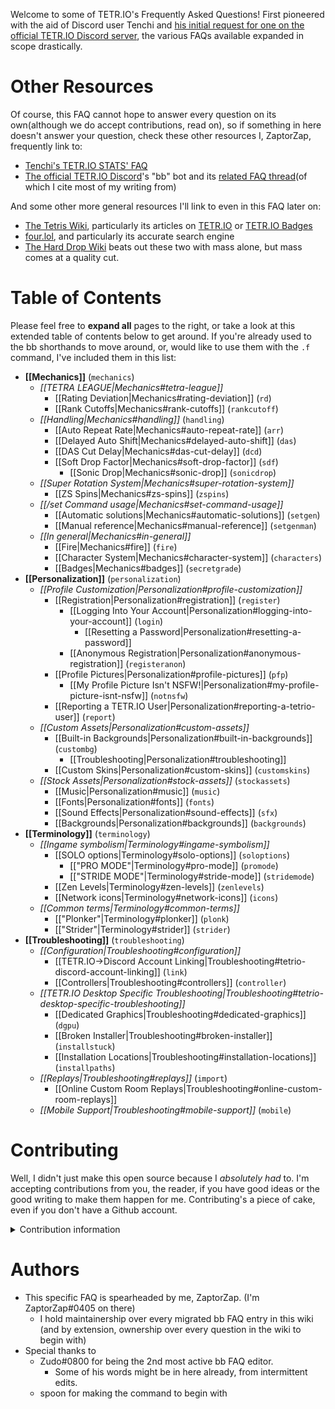Welcome to some of TETR.IO's Frequently Asked Questions! First pioneered with the aid of Discord user Tenchi and [his initial request for one on the official TETR.IO Discord server](https://github.com/tetrio/issues/issues/241), the various FAQs available expanded in scope drastically. 

# Other Resources
Of course, this FAQ cannot hope to answer every question on its own(although we do accept contributions, read on), so if something in here doesn't answer your question, check these other resources I, ZaptorZap, frequently link to:
* [Tenchi's TETR.IO STATS' FAQ](https://tetrio.team2xh.net/?t=faq)
* [The official TETR.IO Discord](https://l.tetr.io/discord)'s "bb" bot and its [related FAQ thread](https://discord.com/channels/673303546107658242/898101282009657364)(of which I cite most of my writing from)

And some other more general resources I'll link to even in this FAQ later on:
* [The Tetris Wiki](https://tetris.wiki/), particularly its articles on [TETR.IO](https://tetris.wiki/TETR.IO) or [TETR.IO Badges](https://tetris.wiki/TETR.IO_Badges)
* [four.lol](https://four.lol/), and particularly its accurate search engine
* [The Hard Drop Wiki](https://harddrop.com/) beats out these two with mass alone, but mass comes at a quality cut. 

# Table of Contents
Please feel free to **expand all** pages to the right, or take a look at this extended table of contents below to get around. If you're already used to the bb shorthands to move around, or, would like to use them with the `.f` command, I've included them in this list:
* **[[Mechanics]]** (`mechanics`)
    * *[[TETRA LEAGUE|Mechanics#tetra-league]]*
        * [[Rating Deviation|Mechanics#rating-deviation]] (`rd`)
        * [[Rank Cutoffs|Mechanics#rank-cutoffs]] (`rankcutoff`)
    * *[[Handling|Mechanics#handling]]* (`handling`)
        * [[Auto Repeat Rate|Mechanics#auto-repeat-rate]] (`arr`)
        * [[Delayed Auto Shift|Mechanics#delayed-auto-shift]] (`das`)
        * [[DAS Cut Delay|Mechanics#das-cut-delay]] (`dcd`)
        * [[Soft Drop Factor|Mechanics#soft-drop-factor]] (`sdf`)
            * [[Sonic Drop|Mechanics#sonic-drop]] (`sonicdrop`)
    * *[[Super Rotation System|Mechanics#super-rotation-system]]*
        * [[ZS Spins|Mechanics#zs-spins]] (`zspins`)
    * *[[/set Command usage|Mechanics#set-command-usage]]*
        * [[Automatic solutions|Mechanics#automatic-solutions]] (`setgen`)
        * [[Manual reference|Mechanics#manual-reference]] (`setgenman`)
    * *[[In general|Mechanics#in-general]]*
        * [[Fire|Mechanics#fire]] (`fire`)
        * [[Character System|Mechanics#character-system]] (`characters`)
        * [[Badges|Mechanics#badges]] (`secretgrade`)
* **[[Personalization]]** (`personalization`)
    * *[[Profile Customization|Personalization#profile-customization]]*
        * [[Registration|Personalization#registration]] (`register`)
            * [[Logging Into Your Account|Personalization#logging-into-your-account]] (`login`)
                * [[Resetting a Password|Personalization#resetting-a-password]]
            * [[Anonymous Registration|Personalization#anonymous-registration]] (`registeranon`)
        * [[Profile Pictures|Personalization#profile-pictures]] (`pfp`)
            * [[My Profile Picture Isn't NSFW!|Personalization#my-profile-picture-isnt-nsfw]] (`notnsfw`)
        * [[Reporting a TETR.IO User|Personalization#reporting-a-tetrio-user]] (`report`)
    * *[[Custom Assets|Personalization#custom-assets]]*
        * [[Built-in Backgrounds|Personalization#built-in-backgrounds]] (`custombg`)
            * [[Troubleshooting|Personalization#troubleshooting]]
        * [[Custom Skins|Personalization#custom-skins]] (`customskins`)
    * *[[Stock Assets|Personalization#stock-assets]]* (`stockassets`)
        * [[Music|Personalization#music]] (`music`)
        * [[Fonts|Personalization#fonts]] (`fonts`)
        * [[Sound Effects|Personalization#sound-effects]] (`sfx`)
        * [[Backgrounds|Personalization#backgrounds]] (`backgrounds`)
* **[[Terminology]]** (`terminology`)
    * *[[Ingame symbolism|Terminology#ingame-symbolism]]*
        * [[SOLO options|Terminology#solo-options]] (`soloptions`)
            * [["PRO MODE"|Terminology#pro-mode]] (`promode`)
            * [["STRIDE MODE"|Terminology#stride-mode]] (`stridemode`)
        * [[Zen Levels|Terminology#zen-levels]] (`zenlevels`)
        * [[Network icons|Terminology#network-icons]] (`icons`)
    * *[[Common terms|Terminology#common-terms]]*
        * [["Plonker"|Terminology#plonker]] (`plonk`)
        * [["Strider"|Terminology#strider]] (`strider`)
* **[[Troubleshooting]]** (`troubleshooting`)
    * *[[Configuration|Troubleshooting#configuration]]*
        * [[TETR.IO->Discord Account Linking|Troubleshooting#tetrio-discord-account-linking]] (`link`)
        * [[Controllers|Troubleshooting#controllers]] (`controller`)
    * *[[TETR.IO Desktop Specific Troubleshooting|Troubleshooting#tetrio-desktop-specific-troubleshooting]]*
        * [[Dedicated Graphics|Troubleshooting#dedicated-graphics]] (`dgpu`)
        * [[Broken Installer|Troubleshooting#broken-installer]] (`installstuck`)
        * [[Installation Locations|Troubleshooting#installation-locations]] (`installpaths`)
    * *[[Replays|Troubleshooting#replays]]* (`import`)
        * [[Online Custom Room Replays|Troubleshooting#online-custom-room-replays]]
    * *[[Mobile Support|Troubleshooting#mobile-support]]* (`mobile`)

# Contributing
Well, I didn't just make this open source because I *absolutely had* to. I'm accepting contributions from you, the reader, if you have good ideas or the good writing to make them happen for me. Contributing's a piece of cake, even if you don't have a Github account.

<details>
<summary>Contribution information</summary>

## Contributing made easy (for you)
As of writing, I believe the chances are greater than 70% that you're here because someone directly led you here. If that someone happens to be the maintainer of this project, and you have ideas for it, be it a new question, or errors contained in the various texts, perhaps let him know directly by doing what all users uncontrollably do: asking questions **frequently.** Of course, you're advised to ensure your question isn't already answered by a slightly more extensive search of this FAQ, or the many other directly linked pages, first.

Simple prompts coming my way work well, but txt documents supporting Github flavored `m`ark`d`own are just as easily integrated. As of now, attribution happens through named folders within the repository itself, so I can define arbitraty usernames without hassle. If you do happen to have a Github account, though...

## Contributing made slightly harder
By far the best way to attribute to yourself, and make things a bit less of a hassle on my end, would be following the standard proceedure for code additions to any Github: forking the project, adding your Github flavored `.md` files to a folder named after none other than yourself, and then submitting a pull request with myself at the main branch.

From there, your submission will go through minimal classification to try and slot it in with the rest of the FAQs naturally, as well as some tense peer review for quality control regarding grammar, formatting, and continuity.(I'm gonna be honest with you, I hold this kind of writing to a high standard and get really defensive when it gets edited) If it's all good, I should have it up on the main wiki within the day you submit your pull request.(no warranties attached, though...)

</details>

# Authors
* This specific FAQ is spearheaded by me, ZaptorZap. (I'm ZaptorZap#0405 on there)
    * I hold maintainership over every migrated bb FAQ entry in this wiki (and by extension, ownership over every question in the wiki to begin with)
* Special thanks to 
    * Zudo#0800 for being the 2nd most active bb FAQ editor.
        * Some of his words might be in here already, from intermittent edits.
    * spoon for making the command to begin with
